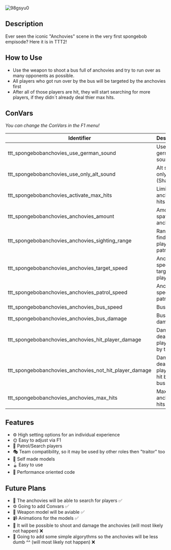 ![98gsyu0](https://user-images.githubusercontent.com/128548404/226763024-fd73c10f-0906-4881-a4c2-b0dc4e77fd0b.png)

## Description
Ever seen the iconic "Anchovies" scene in the very first spongebob empisode? Here it is in TTT2!

## How to Use
- Use the weapon to shoot a bus full of anchovies and try to run over as many opponents as possible.
- All players who got run over by the bus will be targeted by the anchovies first
- After all of those players are hit, they will start searching for more players, if they didn´t already deal thier max hits.

## ConVars
*You can change the ConVars in the F1 menu!*

| Identifier | Description | Type |
| ---------- | ----------- | ---- |
| ttt_spongebobanchovies_use_german_sound | Use german sound | bool |
| ttt_spongebobanchovies_use_only_alt_sound | Alt sound only (Shark) | bool |
| ttt_spongebobanchovies_activate_max_hits | Limit max anchovie hits | bool |
| ttt_spongebobanchovies_anchovies_amount | Amount of spawned anchovies | int |
| ttt_spongebobanchovies_anchovies_sighting_range | Range to find a player in patrol mode | int |
| ttt_spongebobanchovies_anchovies_target_speed | Anchovies speed if targeting a player | int |
| ttt_spongebobanchovies_anchovies_patrol_speed | Anchovies speed if patroling | int |
| ttt_spongebobanchovies_anchovies_bus_speed | Bus speed | int |
| ttt_spongebobanchovies_anchovies_bus_damage | Bus damage | int |
| ttt_spongebobanchovies_anchovies_hit_player_damage | Damage dealt to players hit by the bus | int |
| ttt_spongebobanchovies_anchovies_not_hit_player_damage | Damage dealt to players not hit by the bus | int |
| ttt_spongebobanchovies_anchovies_max_hits | Maximum anchovie hits | int |

## Features
- ⚙️ High setting options for an individual experience 
- 🌞 Easy to adjust via F1
- 🔎 Patrol/Search players 
- 🎭 Team compatibility, so it may be used by other roles then "traitor" too 
- 🎨 Self made models 
- 🪀 Easy to use 
- 🚀 Performance oriented code 

## Future Plans
- 🔎 The anchovies will be able to search for players ✅
- ⚙️ Going to add Convars ✅
- 🎨 Weapon model will be aviable ✅
- 📹 Animations for the models ✅
- 🎯 It will be possible to shoot and damage the anchovies (will most likely not happen) ❌ 
- 📄 Going to add some simple algorythms so the anchovies will be less dumb ^^ (will most likely not happen) ❌
